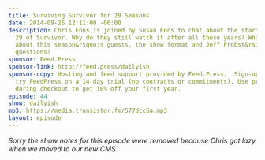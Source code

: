 ```yaml
---
title: Surviving Survivor for 29 Seasons
date: 2014-09-26 12:11:00 -06:00
description: Chris Enns is joined by Susan Enns to chat about the start of season
  29 of Survivor. Why do they still watch it after all these years? What do they think
  about this season&rsquo;s guests, the show format and Jeff Probst&rsquo;s silly
  questions?
sponsor: Feed.Press
sponsor-link: http://feed.press/dailyish
sponsor-copy: Hosting and feed support provided by Feed.Press.  Sign-up today and
  try FeedPress on a 14 day trial (no contracts or commitments). Use promo code "dailyish"
  during checkout to get 10% off your first year.
episode: 44
show: dailyish
mp3: https://media.transistor.fm/577dcc5a.mp3
layout: episode
---
```


<em>Sorry the show notes for this episode were removed because Chris got lazy when we moved to our new CMS</em>.
